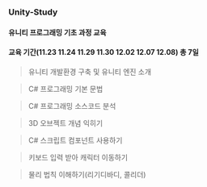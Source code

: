 ### Unity-Study
#### 유니티 프로그래밍 기초 과정 교육
#### 교육 기간(11.23 11.24 11.29 11.30 12.02 12.07 12.08) 총 7일
> 유니티 개발환경 구축 및 유니티 엔진 소개

> C# 프로그래밍 기본 문법

> C# 프로그래밍 소스코드 분석

> 3D 오브젝트 개념 익히기

> C# 스크립트 컴포넌트 사용하기

> 키보드 입력 받아 캐릭터 이동하기

> 물리 법칙 이해하기(리기디바디, 콜리더)
